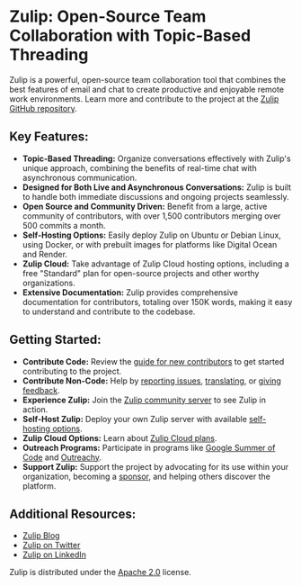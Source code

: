 # Zulip: Open-Source Team Collaboration with Topic-Based Threading

Zulip is a powerful, open-source team collaboration tool that combines the best features of email and chat to create productive and enjoyable remote work environments.  Learn more and contribute to the project at the [Zulip GitHub repository](https://github.com/zulip/zulip).

## Key Features:

*   **Topic-Based Threading:** Organize conversations effectively with Zulip's unique approach, combining the benefits of real-time chat with asynchronous communication.
*   **Designed for Both Live and Asynchronous Conversations:**  Zulip is built to handle both immediate discussions and ongoing projects seamlessly.
*   **Open Source and Community Driven:** Benefit from a large, active community of contributors, with over 1,500 contributors merging over 500 commits a month.
*   **Self-Hosting Options:** Easily deploy Zulip on Ubuntu or Debian Linux, using Docker, or with prebuilt images for platforms like Digital Ocean and Render.
*   **Zulip Cloud:** Take advantage of Zulip Cloud hosting options, including a free "Standard" plan for open-source projects and other worthy organizations.
*   **Extensive Documentation:**  Zulip provides comprehensive documentation for contributors, totaling over 150K words, making it easy to understand and contribute to the codebase.

## Getting Started:

*   **Contribute Code:** Review the [guide for new contributors](https://zulip.readthedocs.io/en/latest/contributing/contributing.html) to get started contributing to the project.
*   **Contribute Non-Code:** Help by [reporting issues](https://zulip.readthedocs.io/en/latest/contributing/contributing.html#reporting-issues), [translating](https://zulip.readthedocs.io/en/latest/translating/translating.html), or [giving feedback](https://zulip.readthedocs.io/en/latest/contributing/suggesting-features.html).
*   **Experience Zulip:** Join the [Zulip community server](https://zulip.com/development-community/) to see Zulip in action.
*   **Self-Host Zulip:** Deploy your own Zulip server with available [self-hosting options](https://zulip.com/self-hosting/).
*   **Zulip Cloud Options:** Learn about [Zulip Cloud plans](https://zulip.com/plans/).
*   **Outreach Programs:** Participate in programs like [Google Summer of Code](https://developers.google.com/open-source/gsoc/) and [Outreachy](https://www.outreachy.org/).
*   **Support Zulip:** Support the project by advocating for its use within your organization, becoming a [sponsor](https://github.com/sponsors/zulip), and helping others discover the platform.

## Additional Resources:

*   [Zulip Blog](https://blog.zulip.org/)
*   [Zulip on Twitter](https://twitter.com/zulip)
*   [Zulip on LinkedIn](https://www.linkedin.com/company/zulip-project/)

Zulip is distributed under the [Apache 2.0](https://github.com/zulip/zulip/blob/main/LICENSE) license.
